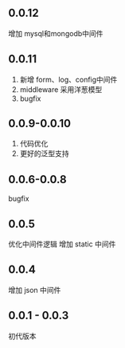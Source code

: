<!--
 * @Author: chenzhongsheng
 * @Date: 2023-03-06 22:17:45
 * @Description: Coding something
-->

## 0.0.12 

增加 mysql和mongodb中间件

## 0.0.11

1. 新增 form、log、config中间件
2. middleware 采用洋葱模型
3. bugfix

## 0.0.9-0.0.10

1. 代码优化
2. 更好的泛型支持

## 0.0.6-0.0.8

bugfix 

## 0.0.5

优化中间件逻辑
增加 static 中间件

## 0.0.4

增加 json 中间件

## 0.0.1 - 0.0.3

初代版本